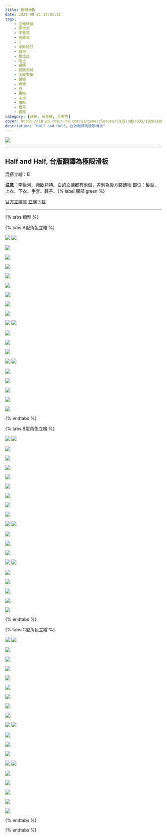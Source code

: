 ```yaml
---
title: 極限滑板
date: 2021-08-31 14:01:31
tags:
    - 立繪時裝
    - 李世河
    - 李雪菲
    - 徐維莉
    - J
    - 米斯特汀
    - 納塔
    - 蕾比亞
    - 哈比
    - 緹娜
    - 薇歐莉特
    - 沃爾夫姜
    - 露娜
    - 索瑪
    - 白
    - 賽特
    - 未來
    - 徹斯
    - 銀河
    - 露西
category: [時裝, 有立繪, 全角色]
cover: https://i0.wp.com/s.nx.com/s2/game/closers/2015/pds/033/1920x1080.jpg?w=1170
description: "Half and Half, 台版翻譯為極限滑板"
---
```


![](https://i0.wp.com/s.nx.com/s2/game/closers/2015/pds/033/1920x1080.jpg?w=1170)

---
## Half and Half, 台版翻譯為極限滑板
混搭立繪：B

**注意**：李世河、薇歐莉特、白的立繪都有兩個，差別為後方裝飾物
部位：髮型、上衣、下衣、手套、鞋子、{% label 腰部 green %} 

[官方立繪庫](https://closers.nexon.com/Pds/FanSiteKit)
[立繪下載](https://closers.vod.nexoncdn.co.kr/site/fansitekit/Closers_FansiteKit_halfAndhalf_957axn.zip)

---

{% tabs 類型 %}
<!-- tab A型-->
{% tabs A型角色立繪 %}
<!-- tab 李世河(Seha)-->
![](https://i.imgur.com/Fu7RbPQ.jpg)
![](https://i.imgur.com/f785Fro.jpg)
<!-- endtab -->
<!-- tab 李雪菲(Seulbi)-->
![](https://i.imgur.com/GrHfNYQ.jpg)
<!-- endtab -->
<!-- tab 徐維莉(Yuri)-->
![](https://i.imgur.com/nbn8ZpG.jpg)
<!-- endtab -->
<!-- tab J-->
![](https://i.imgur.com/Ok0ZcEG.jpg)
<!-- endtab -->
<!-- tab 米斯特汀(Tein)-->
![](https://i.imgur.com/gUhrJGi.jpg)
<!-- endtab -->
<!-- tab 納塔(Nata)-->
![](https://i.imgur.com/0yL75jJ.jpg)
<!-- endtab -->
<!-- tab 蕾比雅(Levia)-->
![](https://i.imgur.com/zUb8hdc.jpg)
<!-- endtab -->
<!-- tab 哈比(Harpy)-->
![](https://i.imgur.com/pj1eFA2.jpg)
<!-- endtab -->
<!-- tab 緹娜(Tina)-->
![](https://i.imgur.com/6brYsU9.jpg)
<!-- endtab -->
<!-- tab 薇歐莉特(Violet)-->
![](https://i.imgur.com/9jLIs5k.jpg)
![](https://i.imgur.com/pDaaNok.jpg)
<!-- endtab -->
<!-- tab 沃爾夫姜(Wolfgang)-->
![](https://i.imgur.com/S6PndzJ.jpg)
<!-- endtab -->
<!-- tab 露娜(Luna)-->
![](https://i.imgur.com/9GUutp1.jpg)
<!-- endtab -->
<!-- tab 索瑪(Soma)-->
![](https://i.imgur.com/E7ypCJx.jpg)
<!-- endtab -->
<!-- tab 白(Bai)-->
![](https://i.imgur.com/Rk6roCe.jpg)
![](https://i.imgur.com/OIRp1P5.jpg)
<!-- endtab -->
<!-- tab 賽特(Seth)-->
![](https://i.imgur.com/HG2Uq2v.jpg)
<!-- endtab -->
<!-- tab 未來(Mirae)-->
![](https://i.imgur.com/9YvOSWB.jpg)
<!-- endtab -->
<!-- tab 徹斯(Chulsoo)-->
![](https://i.imgur.com/YouuDof.jpg)
<!-- endtab -->
<!-- tab 銀河(Eunha)-->
![](https://i.imgur.com/Ey8XBkQ.jpg)
<!-- endtab -->
<!-- tab 露西(Lucy)-->
![](https://i.imgur.com/dX23q10.jpg)
<!-- endtab -->
{% endtabs %}
<!-- endtab -->

<!-- tab B型(混搭立繪)-->
{% tabs B型角色立繪 %}
<!-- tab 李世河(Seha)-->
![](https://i.imgur.com/33b3lGz.jpg)
![](https://i.imgur.com/qVbJG0b.jpg)
<!-- endtab -->
<!-- tab 李雪菲(Seulbi)-->
![](https://i.imgur.com/TTIjSRB.jpg)
<!-- endtab -->
<!-- tab 徐維莉(Yuri)-->
![](https://i.imgur.com/fpx6CAk.jpg)
<!-- endtab -->
<!-- tab J-->
![](https://i.imgur.com/tlLxfBR.jpg)
<!-- endtab -->
<!-- tab 米斯特汀(Tein)-->
![](https://i.imgur.com/FmHZY0x.jpg)
<!-- endtab -->
<!-- tab 納塔(Nata)-->
![](https://i.imgur.com/etNkr8m.jpg)
<!-- endtab -->
<!-- tab 蕾比雅(Levia)-->
![](https://i.imgur.com/Iehz4HE.jpg)
<!-- endtab -->
<!-- tab 哈比(Harpy)-->
![](https://i.imgur.com/FnbOKuY.jpg)
<!-- endtab -->
<!-- tab 緹娜(Tina)-->
![](https://i.imgur.com/qkObxvc.jpg)
<!-- endtab -->
<!-- tab 薇歐莉特(Violet)-->
![](https://i.imgur.com/utBaIgm.jpg)
![](https://i.imgur.com/CE3ww4K.jpg)
<!-- endtab -->
<!-- tab 沃爾夫姜(Wolfgang)-->
![](https://i.imgur.com/ZwGr9rj.jpg)
<!-- endtab -->
<!-- tab 露娜(Luna)-->
![](https://i.imgur.com/b3VqPwi.jpg)
<!-- endtab -->
<!-- tab 索瑪(Soma)-->
![](https://i.imgur.com/ulnV7Fq.jpg)
<!-- endtab -->
<!-- tab 白(Bai)-->
![](https://i.imgur.com/rwhySmz.jpg)
![](https://i.imgur.com/RUlDEYF.jpg)
<!-- endtab -->
<!-- tab 賽特(Seth)-->
![](https://i.imgur.com/WD48K7C.jpg)
<!-- endtab -->
<!-- tab 未來(Mirae)-->
![](https://i.imgur.com/b5EtmqC.jpg)
<!-- endtab -->
<!-- tab 徹斯(Chulsoo)-->
![](https://i.imgur.com/t3zeYaY.jpg)
<!-- endtab -->
<!-- tab 銀河(Eunha)-->
![](https://i.imgur.com/SHubFDw.jpg)
<!-- endtab -->
<!-- tab 露西(Lucy)-->
![](https://i.imgur.com/gf6enLk.jpg)
<!-- endtab -->
{% endtabs %}
<!-- endtab -->

<!-- tab C型-->
{% tabs C型角色立繪 %}
<!-- tab 李世河(Seha)-->
![](https://i.imgur.com/xGdq9Lw.jpg)
![](https://i.imgur.com/HJIaodf.jpg)
<!-- endtab -->
<!-- tab 李雪菲(Seulbi)-->
![](https://i.imgur.com/eiR0vWK.jpg)
<!-- endtab -->
<!-- tab 徐維莉(Yuri)-->
![](https://i.imgur.com/NOI27Sq.jpg)
<!-- endtab -->
<!-- tab J-->
![](https://i.imgur.com/vPmgEAP.jpg)
<!-- endtab -->
<!-- tab 米斯特汀(Tein)-->
![](https://i.imgur.com/FuR3Esn.jpg)
<!-- endtab -->
<!-- tab 納塔(Nata)-->
![](https://i.imgur.com/x2zYnm4.jpg)
<!-- endtab -->
<!-- tab 蕾比雅(Levia)-->
![](https://i.imgur.com/2xiULMJ.jpg)
<!-- endtab -->
<!-- tab 哈比(Harpy)-->
![](https://i.imgur.com/G0Iv9cI.jpg)
<!-- endtab -->
<!-- tab 緹娜(Tina)-->
![](https://i.imgur.com/iYGlx4l.jpg)
<!-- endtab -->
<!-- tab 薇歐莉特(Violet)-->
![](https://i.imgur.com/rA30mZE.jpg)
![](https://i.imgur.com/DerDAj4.jpg)
<!-- endtab -->
<!-- tab 沃爾夫姜(Wolfgang)-->
![](https://i.imgur.com/RKvKRAs.jpg)
<!-- endtab -->
<!-- tab 露娜(Luna)-->
![](https://i.imgur.com/zcDBcjA.jpg)
<!-- endtab -->
<!-- tab 索瑪(Soma)-->
![](https://i.imgur.com/Pl2az6m.jpg)
<!-- endtab -->
<!-- tab 白(Bai)-->
![](https://i.imgur.com/iNaSAv8.jpg)
![](https://i.imgur.com/62PV8os.jpg)
<!-- endtab -->
<!-- tab 賽特(Seth)-->
![](https://i.imgur.com/5CC6LjY.jpg)
<!-- endtab -->
<!-- tab 未來(Mirae)-->
![](https://i.imgur.com/Z6VVcJk.jpg)
<!-- endtab -->
<!-- tab 徹斯(Chulsoo)-->
![](https://i.imgur.com/lkRIZjI.jpg)
<!-- endtab -->
<!-- tab 銀河(Eunha)-->
![](https://i.imgur.com/5PQyo4F.jpg)
<!-- endtab -->
<!-- tab 露西(Lucy)-->
![](https://i.imgur.com/5o3ZRQ6.jpg)
<!-- endtab -->
{% endtabs %}
<!-- endtab -->
{% endtabs %}
